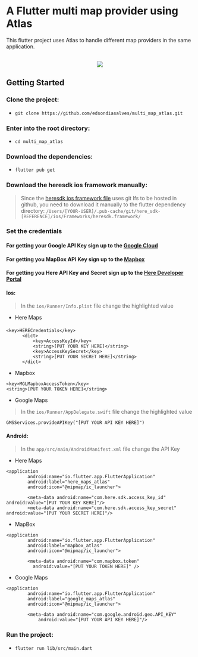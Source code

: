 <h1>A Flutter multi map provider using Atlas</h1>

This flutter project uses Atlas to handle different map providers in the same application.
</br>
</br>
<div align="center">
<image src="https://user-images.githubusercontent.com/13770341/107151573-33630580-695b-11eb-816b-6a6e5d64254e.gif" />
</div>

## Getting Started

### Clone the project:
* `git clone https://github.com/edsondiasalves/multi_map_atlas.git`
### Enter into the root directory:
- `cd multi_map_atlas`
### Download the dependencies:
* `flutter pub get`
### Download the heresdk ios framework manually:
>Since the [heresdk ios framework file](https://github.com/edsondiasalves/here_sdk/blob/main/ios/Frameworks/heresdk.framework/heresdk) uses git lfs to be hosted in github, you need to download it manually to the flutter dependency directory: `/Users/[YOUR-USER]/.pub-cache/git/here_sdk-[REFERENCE]/ios/Frameworks/heresdk.framework/`
### Set the credentials
#### For getting your Google API Key sign up to the [Google Cloud](https://cloud.google.com/)
#### For getting you MapBox API Key sign up to the [Mapbox](https://mapbox.com/)
#### For getting you Here API Key and Secret sign up to the [Here Developer Portal](https://developer.here.com/#)

#### Ios:
> In the `ios/Runner/Info.plist` file change the highlighted value
+ Here Maps
####
```
<key>HERECredentials</key>
      <dict>
          <key>AccessKeyId</key>
          <string>[PUT YOUR KEY HERE]</string>
          <key>AccessKeySecret</key>
          <string>[PUT YOUR SECRET HERE]</string>
      </dict>
```
+ Mapbox
```
<key>MGLMapboxAccessToken</key>
<string>[PUT YOUR TOKEN HERE]</string>
```
+ Google Maps
> In the `ios/Runner/AppDelegate.swift` file change the highlighted value
```
GMSServices.provideAPIKey("[PUT YOUR API KEY HERE]")
```

#### Android:
> In the `app/src/main/AndroidManifest.xml` file change the API Key
+ Here Maps
```
<application
        android:name="io.flutter.app.FlutterApplication"
        android:label="here_maps_atlas"
        android:icon="@mipmap/ic_launcher">

        <meta-data android:name="com.here.sdk.access_key_id" android:value="[PUT YOUR KEY KERE]"/>
        <meta-data android:name="com.here.sdk.access_key_secret" android:value="[PUT YOUR SECRET HERE]"/>

```
+ MapBox
```
<application
        android:name="io.flutter.app.FlutterApplication"
        android:label="mapbox_atlas"
        android:icon="@mipmap/ic_launcher">

        <meta-data android:name="com.mapbox.token" 
          android:value="[PUT YOUR TOKEN HERE]" />

```
+ Google Maps
```
<application
        android:name="io.flutter.app.FlutterApplication"
        android:label="google_maps_atlas"
        android:icon="@mipmap/ic_launcher">

        <meta-data android:name="com.google.android.geo.API_KEY"
            android:value="[PUT YOUR API KEY HERE]"/>

```
### Run the project:
* `flutter run lib/src/main.dart`
